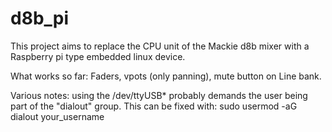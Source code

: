 # d8b_pi

This project aims to replace the CPU unit of the Mackie d8b mixer with a Raspberry pi type embedded linux device.

What works so far:
Faders, vpots (only panning), mute button on Line bank.


Various notes:
using the /dev/ttyUSB* probably demands the user being part of the "dialout" group.
This can be fixed with:
sudo usermod -aG dialout your_username

